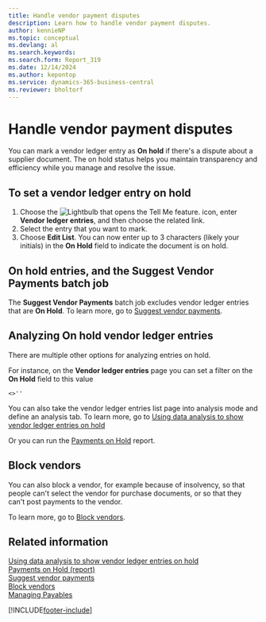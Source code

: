 ```yaml
---
title: Handle vendor payment disputes
description: Learn how to handle vendor payment disputes.
author: kennieNP
ms.topic: conceptual
ms.devlang: al
ms.search.keywords:
ms.search.form: Report_319
ms.date: 12/14/2024
ms.author: kepontop
ms.service: dynamics-365-business-central
ms.reviewer: bholtorf
---
```


# Handle vendor payment disputes

You can mark a vendor ledger entry as **On hold** if there's a dispute about a supplier document. The on hold status helps you maintain transparency and efficiency while you manage and resolve the issue.

## To set a vendor ledger entry on hold

1. Choose the ![Lightbulb that opens the Tell Me feature.](media/ui-search/search_small.png "Tell me what you want to do") icon, enter **Vendor ledger entries**, and then choose the related link.
2. Select the entry that you want to mark.
3. Choose **Edit List**. You can now enter up to 3 characters (likely your initials) in the **On Hold** field to indicate the document is on hold. 

## On hold entries, and the Suggest Vendor Payments batch job

The **Suggest Vendor Payments** batch job excludes vendor ledger entries that are **On Hold**. To learn more, go to [Suggest vendor payments](payables-how-suggest-vendor-payments.md).


## Analyzing On hold vendor ledger entries 

There are multiple other options for analyzing entries on hold. 

For instance, on the **Vendor ledger entries** page you can set a filter on the **On Hold** field to this value
``` Filter
<>''
```


You can also take the vendor ledger entries list page into analysis mode and define an analysis tab. To learn more, go to
[Using data analysis to show vendor ledger entries on hold](ad-hoc-analysis-purchasing.md#example-finance-accounts-payable---vendor-ledger-entries-on-hold)


Or you can run the [Payments on Hold](reports/report-319.md) report.

## Block vendors

You can also block a vendor, for example because of insolvency, so that people can't select the vendor for purchase documents, or so that they can't post payments to the vendor.

To learn more, go to [Block vendors](payables-how-block-vendors.md).

## Related information

[Using data analysis to show vendor ledger entries on hold](ad-hoc-analysis-purchasing.md#example-finance-accounts-payable---vendor-ledger-entries-on-hold)  
[Payments on Hold (report)](reports/report-319.md)  
[Suggest vendor payments](payables-how-suggest-vendor-payments.md)  
[Block vendors](payables-how-block-vendors.md)  
[Managing Payables](payables-manage-payables.md)  

[!INCLUDE[footer-include](includes/footer-banner.md)]